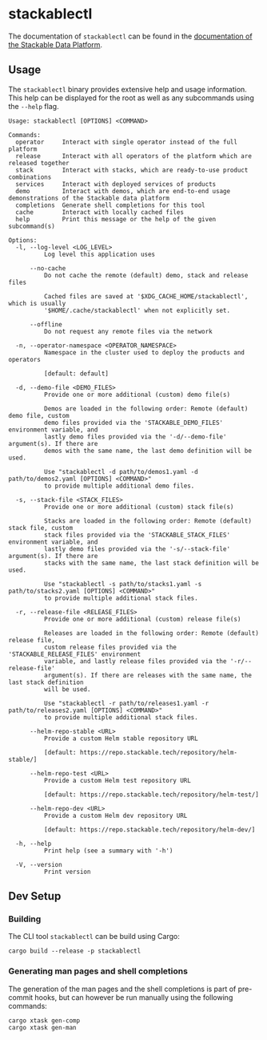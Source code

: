 # stackablectl

The documentation of `stackablectl` can be found in the [documentation of the Stackable Data Platform][ctl-docs].

[ctl-docs]: https://docs.stackable.tech/stackablectl/stable/index.html

## Usage

The `stackablectl` binary provides extensive help and usage information. This help can be displayed for the root as well
as any subcommands using the `--help` flag.

```plain
Usage: stackablectl [OPTIONS] <COMMAND>

Commands:
  operator     Interact with single operator instead of the full platform
  release      Interact with all operators of the platform which are released together
  stack        Interact with stacks, which are ready-to-use product combinations
  services     Interact with deployed services of products
  demo         Interact with demos, which are end-to-end usage demonstrations of the Stackable data platform
  completions  Generate shell completions for this tool
  cache        Interact with locally cached files
  help         Print this message or the help of the given subcommand(s)

Options:
  -l, --log-level <LOG_LEVEL>
          Log level this application uses

      --no-cache
          Do not cache the remote (default) demo, stack and release files

          Cached files are saved at '$XDG_CACHE_HOME/stackablectl', which is usually
          '$HOME/.cache/stackablectl' when not explicitly set.

      --offline
          Do not request any remote files via the network

  -n, --operator-namespace <OPERATOR_NAMESPACE>
          Namespace in the cluster used to deploy the products and operators

          [default: default]

  -d, --demo-file <DEMO_FILES>
          Provide one or more additional (custom) demo file(s)

          Demos are loaded in the following order: Remote (default) demo file, custom
          demo files provided via the 'STACKABLE_DEMO_FILES' environment variable, and
          lastly demo files provided via the '-d/--demo-file' argument(s). If there are
          demos with the same name, the last demo definition will be used.

          Use "stackablectl -d path/to/demos1.yaml -d path/to/demos2.yaml [OPTIONS] <COMMAND>"
          to provide multiple additional demo files.

  -s, --stack-file <STACK_FILES>
          Provide one or more additional (custom) stack file(s)

          Stacks are loaded in the following order: Remote (default) stack file, custom
          stack files provided via the 'STACKABLE_STACK_FILES' environment variable, and
          lastly demo files provided via the '-s/--stack-file' argument(s). If there are
          stacks with the same name, the last stack definition will be used.

          Use "stackablectl -s path/to/stacks1.yaml -s path/to/stacks2.yaml [OPTIONS] <COMMAND>"
          to provide multiple additional stack files.

  -r, --release-file <RELEASE_FILES>
          Provide one or more additional (custom) release file(s)

          Releases are loaded in the following order: Remote (default) release file,
          custom release files provided via the 'STACKABLE_RELEASE_FILES' environment
          variable, and lastly release files provided via the '-r/--release-file'
          argument(s). If there are releases with the same name, the last stack definition
          will be used.

          Use "stackablectl -r path/to/releases1.yaml -r path/to/releases2.yaml [OPTIONS] <COMMAND>"
          to provide multiple additional stack files.

      --helm-repo-stable <URL>
          Provide a custom Helm stable repository URL

          [default: https://repo.stackable.tech/repository/helm-stable/]

      --helm-repo-test <URL>
          Provide a custom Helm test repository URL

          [default: https://repo.stackable.tech/repository/helm-test/]

      --helm-repo-dev <URL>
          Provide a custom Helm dev repository URL

          [default: https://repo.stackable.tech/repository/helm-dev/]

  -h, --help
          Print help (see a summary with '-h')

  -V, --version
          Print version
```

## Dev Setup

### Building

The CLI tool `stackablectl` can be build using Cargo:

```shell
cargo build --release -p stackablectl
```

### Generating man pages and shell completions

The generation of the man pages and the shell completions is part of pre-commit hooks, but can however be run manually
using the following commands:

```shell
cargo xtask gen-comp
cargo xtask gen-man
```
